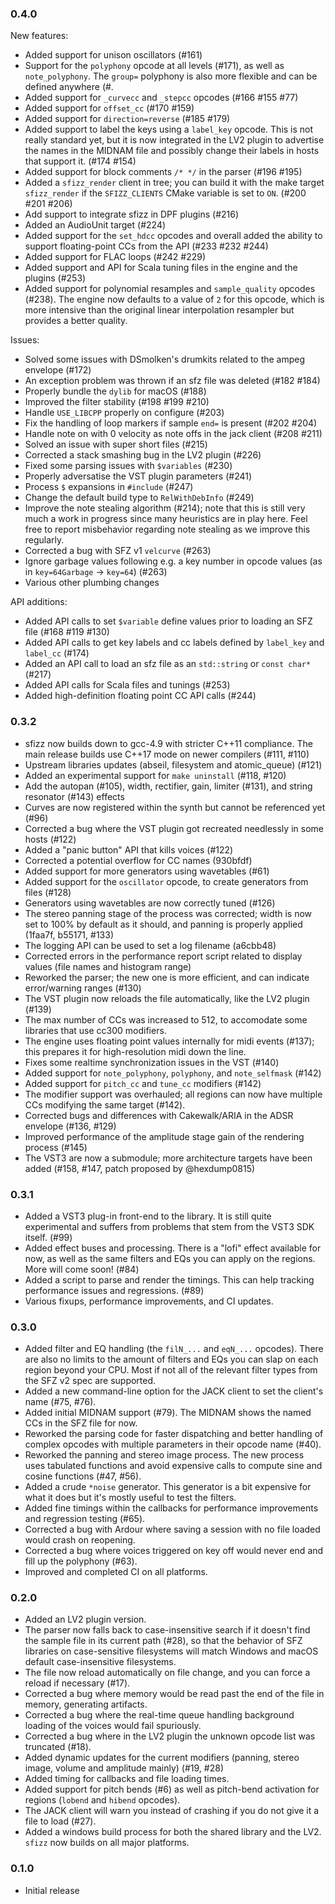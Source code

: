 ### 0.4.0

New features:
- Added support for unison oscillators (#161)
- Support for the `polyphony` opcode at all levels (#171), as well as `note_polyphony`. The `group=` polyphony is also more flexible and can be defined anywhere (#.
- Added support for `_curvecc` and `_stepcc` opcodes (#166 #155 #77)
- Added support for `offset_cc` (#170 #159)
- Added support for `direction=reverse` (#185 #179)
- Added support to label the keys using a `label_key` opcode. This is not really standard yet, but it is now integrated in the LV2 plugin to advertise the names in the MIDNAM file and possibly change their labels in hosts that support it. (#174 #154)
- Added support for block comments `/* */` in the parser (#196 #195)
- Added a `sfizz_render` client in tree; you can build it with the make target `sfizz_render` if the `SFIZZ_CLIENTS` CMake variable is set to `ON`. (#200 #201 #206)
- Add support to integrate sfizz in DPF plugins (#216)
- Added an AudioUnit target (#224)
- Added support for the `set_hdcc` opcodes and overall added the ability to support floating-point CCs from the API (#233 #232 #244)
- Added support for FLAC loops (#242 #229)
- Added support and API for Scala tuning files in the engine and the plugins (#253)
- Added support for polynomial resamples and `sample_quality` opcodes (#238). The engine now defaults to a value of `2` for this opcode, which is more intensive than the original linear interpolation resampler but provides a better quality.

Issues:
- Solved some issues with DSmolken's drumkits related to the ampeg envelope (#172)
- An exception problem was thrown if an sfz file was deleted (#182 #184)
- Properly bundle the `dylib` for macOS (#188)
- Improved the filter stability (#198 #199 #210)
- Handle `USE_LIBCPP` properly on configure (#203)
- Fix the handling of loop markers if sample `end=` is present (#202 #204)
- Handle note on with 0 velocity as note offs in the jack client (#208 #211)
- Solved an issue with super short files (#215)
- Corrected a stack smashing bug in the LV2 plugin (#226)
- Fixed some parsing issues with `$variables` (#230)
- Properly adversatise the VST plugin parameters (#241)
- Process `$` expansions in `#include` (#247)
- Change the default build type to `RelWithDebInfo` (#249)
- Improve the note stealing algorithm (#214); note that this is still very much a work in progress since many heuristics are in play here. Feel free to report misbehavior regarding note stealing as we improve this regularly.
- Corrected a bug with SFZ v1 `velcurve` (#263)
- Ignore garbage values following e.g. a key number in opcode values (as in `key=64Garbage` -> `key=64`) (#263)
- Various other plumbing changes
 
API additions:
- Added API calls to set `$variable` define values prior to loading an SFZ file (#168 #119 #130)
- Added API calls to get key labels and cc labels defined by `label_key` and `label_cc` (#174)
- Added an API call to load an sfz file as an `std::string` or `const char*` (#217)
- Added API calls for Scala files and tunings (#253)
- Added high-definition floating point CC API calls (#244)

### 0.3.2

- sfizz now builds down to gcc-4.9 with stricter C++11 compliance. The main release builds use C++17 mode on newer compilers (#111, #110)
- Upstream libraries updates (abseil, filesystem and atomic_queue) (#121)
- Added an experimental support for `make uninstall` (#118, #120)
- Add the autopan (#105), width, rectifier, gain, limiter (#131), and string resonator (#143) effects
- Curves are now registered within the synth but cannot be referenced yet (#96)
- Corrected a bug where the VST plugin got recreated needlessly in some hosts (#122)
- Added a "panic button" API that kills voices (#122)
- Corrected a potential overflow for CC names (930bfdf)
- Added support for more generators using wavetables (#61)
- Added support for the `oscillator` opcode, to create generators from files (#128)
- Generators using wavetables are now correctly tuned (#126)
- The stereo panning stage of the process was corrected; width is now set to 100% by default as it should, and panning is properly applied (1faa7f, b55171, #133)
- The logging API can be used to set a log filename (a6cbb48)
- Corrected errors in the performance report script related to display values (file names and histogram range)
- Reworked the parser; the new one is more efficient, and can indicate error/warning ranges (#130)
- The VST plugin now reloads the file automatically, like the LV2 plugin (#139)
- The max number of CCs was increased to 512, to accomodate some libraries that use cc300 modifiers.
- The engine uses floating point values internally for midi events (#137); this prepares it for high-resolution midi down the line.
- Fixes some realtime synchronization issues in the VST (#140)
- Added support for `note_polyphony`, `polyphony`, and `note_selfmask` (#142)
- Added support for `pitch_cc` and `tune_cc` modifiers (#142)
- The modifier support was overhauled; all regions can now have multiple CCs modifying the same target (#142).
- Corrected bugs and differences with Cakewalk/ARIA in the ADSR envelope (#136, #129)
- Improved performance of the amplitude stage gain of the rendering process (#145)
- The VST3 are now a submodule; more architecture targets have been added (#158, #147, patch proposed by @hexdump0815)

### 0.3.1

- Added a VST3 plug-in front-end to the library. It is still quite experimental and suffers from problems that stem from the VST3 SDK itself. (#99)
- Added effect buses and processing. There is a "lofi" effect available for now, as well as the same filters and EQs you can apply on the regions. More will come soon! (#84)
- Added a script to parse and render the timings. This can help tracking performance issues and regressions. (#89)
- Various fixups, performance improvements, and CI updates.

### 0.3.0

- Added filter and EQ handling (the `filN_...` and `eqN_...` opcodes). There are also no limits to the amount of filters and EQs you can slap on each region beyond your CPU. Most if not all of the relevant filter types from the SFZ v2 spec are supported.
- Added a new command-line option for the JACK client to set the client's name (#75, #76).
- Added initial MIDNAM support (#79). The MIDNAM shows the named CCs in the SFZ file for now.
- Reworked the parsing code for faster dispatching and better handling of complex opcodes with multiple parameters in their opcode name (#40).
- Reworked the panning and stereo image process. The new process uses tabulated functions and avoid expensive calls to compute sine and cosine functions (#47, #56).
- Added a crude `*noise` generator. This generator is a bit expensive for what it does but it's mostly useful to test the filters.
- Added fine timings within the callbacks for performance improvements and regression testing (#65).
- Corrected a bug with Ardour where saving a session with no file loaded would crash on reopening.
- Corrected a bug where voices triggered on key off would never end and fill up the polyphony (#63).
- Improved and completed CI on all platforms.

### 0.2.0

- Added an LV2 plugin version.
- The parser now falls back to case-insensitive search if it doesn't find the sample file in its current path (#28), so that the behavior of SFZ libraries on case-sensitive filesystems will match Windows and macOS default case-insensitive filesystems.
- The file now reload automatically on file change, and you can force a reload if necessary (#17).
- Corrected a bug where memory would be read past the end of the file in memory, generating artifacts.
- Corrected a bug where the real-time queue handling background loading of the voices would fail spuriously.
- Corrected a bug where in the LV2 plugin the unknown opcode list was truncated (#18).
- Added dynamic updates for the current modifiers (panning, stereo image, volume and amplitude mainly) (#19, #28)
- Added timing for callbacks and file loading times.
- Added support for pitch bends (#6) as well as pitch-bend activation for regions (`lobend` and `hibend` opcodes).
- The JACK client will warn you instead of crashing if you do not give it a file to load (#27).
- Added a windows build process for both the shared library and the LV2. `sfizz` now builds on all major platforms.

### 0.1.0

- Initial release
